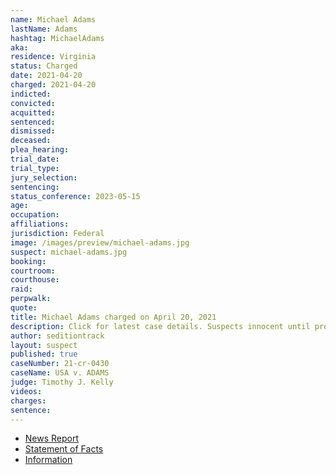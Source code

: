 ```yaml
---
name: Michael Adams
lastName: Adams
hashtag: MichaelAdams
aka:
residence: Virginia
status: Charged
date: 2021-04-20
charged: 2021-04-20
indicted:
convicted:
acquitted:
sentenced:
dismissed:
deceased:
plea_hearing:
trial_date:
trial_type:
jury_selection:
sentencing:
status_conference: 2023-05-15
age:
occupation:
affiliations:
jurisdiction: Federal
image: /images/preview/michael-adams.jpg
suspect: michael-adams.jpg
booking:
courtroom:
courthouse:
raid:
perpwalk:
quote:
title: Michael Adams charged on April 20, 2021
description: Click for latest case details. Suspects innocent until proven guilty.
author: seditiontrack
layout: suspect
published: true
caseNumber: 21-cr-0430
caseName: USA v. ADAMS
judge: Timothy J. Kelly
videos:
charges:
sentence:
---
```

- [News Report](https://www.yahoo.com/entertainment/active-duty-marine-charged-fighting-191450996.html)
- [Statement of Facts](https://www.justice.gov/usao-dc/case-multi-defendant/file/1519246/download)
- [Information](https://www.justice.gov/usao-dc/case-multi-defendant/file/1519251/download)
